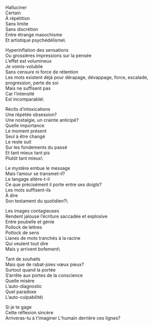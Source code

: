 

Halluciner\
Certain\
À répétition\
Sans limite\
Sans discrétion\
Entre étrange masochisme\
Et artistique psychédélisme\

Hyperinflation des sensations\
Ou grossières impressions sur la pensée\
L’effet est volumineux\
Je vomis-volubile\
Sans censure ni force de rétention\
Les mots existent déjà pour dérapage, dévappage, force, escalade, progression, perte de soi\
Mais ne suffisent pas\
Car l’intensité\
Est incomparable\

Récits d’intoxications\
Une répétée obsession?\
Une nostalgie, un crainte anticipé?\
Quelle importance\
Le moment présent\
Seul à être changé\
Le reste suit\
Sur les fondements du passé\
Et tant mieux tant pis\
Plutôt tant mieux\

Le mystère embue le message\
Mais l’amour se transmet-il?\
Le langage altère-t-il\
Ce que précisément il porte entre ses doigts?\
Les mots suffisent-ils\
À dire\
Son testament du quotidien?\

Les images contagieuses\
Rendent jalouse l’écriture saccadée et explosive\
Entre poubelle et génie\
Pollock de lettres\
Potlock de sens\
Lianes de mots tranchés à la racine\
Qui veulent tout dire\
Mais y arrivent bofement\

Tant de souhaits\
Mais que de rabat-joies vœux pieux?\
Surtout quand la portée\
S’arrête aux portes de la conscience\
Quelle misère\
L’auto-diagnostic\
Quel paradoxe\
L’auto-culpabilité\

Si je te gage\
Cette réflexion sincère\
Arriveras-tu à t’imaginer
L’humain derrière ces lignes?
